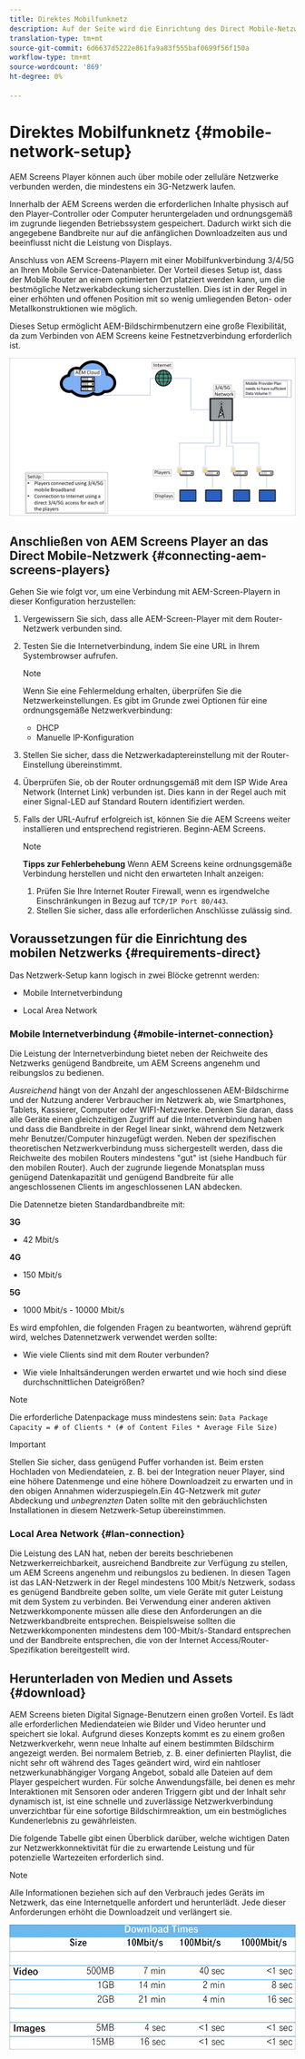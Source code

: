 ```yaml
---
title: Direktes Mobilfunknetz
description: Auf der Seite wird die Einrichtung des Direct Mobile-Netzwerks beschrieben.
translation-type: tm+mt
source-git-commit: 6d6637d5222e861fa9a83f555baf0699f56f150a
workflow-type: tm+mt
source-wordcount: '869'
ht-degree: 0%

---
```



# Direktes Mobilfunknetz {#mobile-network-setup}

AEM Screens Player können auch über mobile oder zelluläre Netzwerke verbunden werden, die mindestens ein 3G-Netzwerk laufen.

Innerhalb der AEM Screens werden die erforderlichen Inhalte physisch auf den Player-Controller oder Computer heruntergeladen und ordnungsgemäß im zugrunde liegenden Betriebssystem gespeichert. Dadurch wirkt sich die angegebene Bandbreite nur auf die anfänglichen Downloadzeiten aus und beeinflusst nicht die Leistung von Displays.

Anschluss von AEM Screens-Playern mit einer Mobilfunkverbindung 3/4/5G an Ihren Mobile Service-Datenanbieter. Der Vorteil dieses Setup ist, dass der Mobile Router an einem optimierten Ort platziert werden kann, um die bestmögliche Netzwerkabdeckung sicherzustellen. Dies ist in der Regel in einer erhöhten und offenen Position mit so wenig umliegenden Beton- oder Metallkonstruktionen wie möglich.

Dieses Setup ermöglicht AEM-Bildschirmbenutzern eine große Flexibilität, da zum Verbinden von AEM Screens keine Festnetzverbindung erforderlich ist.

![](/help/using/assets/direct-mobile-1.png)

## Anschließen von AEM Screens Player an das Direct Mobile-Netzwerk {#connecting-aem-screens-players}

Gehen Sie wie folgt vor, um eine Verbindung mit AEM-Screen-Playern in dieser Konfiguration herzustellen:

1. Vergewissern Sie sich, dass alle AEM-Screen-Player mit dem Router-Netzwerk verbunden sind.

1. Testen Sie die Internetverbindung, indem Sie eine URL in Ihrem Systembrowser aufrufen.

   >[!NOTE]
   >Wenn Sie eine Fehlermeldung erhalten, überprüfen Sie die Netzwerkeinstellungen. Es gibt im Grunde zwei Optionen für eine ordnungsgemäße Netzwerkverbindung:
   >* DHCP
   >* Manuelle IP-Konfiguration


1. Stellen Sie sicher, dass die Netzwerkadaptereinstellung mit der Router-Einstellung übereinstimmt.
1. Überprüfen Sie, ob der Router ordnungsgemäß mit dem ISP Wide Area Network (Internet Link) verbunden ist. Dies kann in der Regel auch mit einer Signal-LED auf Standard Routern identifiziert werden.

1. Falls der URL-Aufruf erfolgreich ist, können Sie die AEM Screens weiter installieren und entsprechend registrieren. Beginn-AEM Screens.

   >[!NOTE]
   >**Tipps zur Fehlerbehebung**
   >Wenn AEM Screens keine ordnungsgemäße Verbindung herstellen und nicht den erwarteten Inhalt anzeigen:
   >
   >1. Prüfen Sie Ihre Internet Router Firewall, wenn es irgendwelche Einschränkungen in Bezug auf `TCP/IP Port 80/443`.
   >1. Stellen Sie sicher, dass alle erforderlichen Anschlüsse zulässig sind.



## Voraussetzungen für die Einrichtung des mobilen Netzwerks {#requirements-direct}

Das Netzwerk-Setup kann logisch in zwei Blöcke getrennt werden:

* Mobile Internetverbindung

* Local Area Network

### Mobile Internetverbindung {#mobile-internet-connection}

Die Leistung der Internetverbindung bietet neben der Reichweite des Netzwerks genügend Bandbreite, um AEM Screens angenehm und reibungslos zu bedienen.

*Ausreichend* hängt von der Anzahl der angeschlossenen AEM-Bildschirme und der Nutzung anderer Verbraucher im Netzwerk ab, wie Smartphones, Tablets, Kassierer, Computer oder WIFI-Netzwerke.
Denken Sie daran, dass alle Geräte einen gleichzeitigen Zugriff auf die Internetverbindung haben und dass die Bandbreite in der Regel linear sinkt, während dem Netzwerk mehr Benutzer/Computer hinzugefügt werden.
Neben der spezifischen theoretischen Netzwerkverbindung muss sichergestellt werden, dass die Reichweite des mobilen Routers mindestens &quot;gut&quot; ist (siehe Handbuch für den mobilen Router). Auch der zugrunde liegende Monatsplan muss genügend Datenkapazität und genügend Bandbreite für alle angeschlossenen Clients im angeschlossenen LAN abdecken.

Die Datennetze bieten Standardbandbreite mit:

**3G**
* 42 Mbit/s

**4G**
* 150 Mbit/s

**5G**
* 1000 Mbit/s - 10000 Mbit/s

Es wird empfohlen, die folgenden Fragen zu beantworten, während geprüft wird, welches Datennetzwerk verwendet werden sollte:

* Wie viele Clients sind mit dem Router verbunden?

* Wie viele Inhaltsänderungen werden erwartet und wie hoch sind diese durchschnittlichen Dateigrößen?

>[!NOTE]
>Die erforderliche Datenpackage muss mindestens sein:
`Data Package Capacity = # of Clients * (# of Content Files * Average File Size)`

>[!IMPORTANT]
>Stellen Sie sicher, dass genügend Puffer vorhanden ist.
>Beim ersten Hochladen von Mediendateien, z. B. bei der Integration neuer Player, sind eine höhere Datenmenge und eine höhere Downloadzeit zu erwarten und in den obigen Annahmen widerzuspiegeln.Ein 4G-Netzwerk mit *guter* Abdeckung und *unbegrenzten* Daten sollte mit den gebräuchlichsten Installationen in diesem Netzwerk-Setup übereinstimmen.


### Local Area Network {#lan-connection}

Die Leistung des LAN hat, neben der bereits beschriebenen Netzwerkerreichbarkeit, ausreichend Bandbreite zur Verfügung zu stellen, um AEM Screens angenehm und reibungslos zu bedienen. In diesen Tagen ist das LAN-Netzwerk in der Regel mindestens 100 Mbit/s Netzwerk, sodass es genügend Bandbreite geben sollte, um viele Geräte mit guter Leistung mit dem System zu verbinden. Bei Verwendung einer anderen aktiven Netzwerkkomponente müssen alle diese den Anforderungen an die Netzwerkbandbreite entsprechen. Beispielsweise sollten die Netzwerkkomponenten mindestens dem 100-Mbit/s-Standard entsprechen und der Bandbreite entsprechen, die von der Internet Access/Router-Spezifikation bereitgestellt wird.

## Herunterladen von Medien und Assets {#download}

AEM Screens bieten Digital Signage-Benutzern einen großen Vorteil. Es lädt alle erforderlichen Mediendateien wie Bilder und Video herunter und speichert sie lokal. Aufgrund dieses Konzepts kommt es zu einem großen Netzwerkverkehr, wenn neue Inhalte auf einem bestimmten Bildschirm angezeigt werden.
Bei normalem Betrieb, z. B. einer definierten Playlist, die nicht sehr oft während des Tages geändert wird, wird ein nahtloser netzwerkunabhängiger Vorgang Angebot, sobald alle Dateien auf dem Player gespeichert wurden.
Für solche Anwendungsfälle, bei denen es mehr Interaktionen mit Sensoren oder anderen Triggern gibt und der Inhalt sehr dynamisch ist, ist eine schnelle und zuverlässige Netzwerkverbindung unverzichtbar für eine sofortige Bildschirmreaktion, um ein bestmögliches Kundenerlebnis zu gewährleisten.

Die folgende Tabelle gibt einen Überblick darüber, welche wichtigen Daten zur Netzwerkkonnektivität für die zu erwartende Leistung und für potenzielle Wartezeiten erforderlich sind.
>[!NOTE]
>Alle Informationen beziehen sich auf den Verbrauch jedes Geräts im Netzwerk, das eine Internetquelle anfordert und herunterlädt. Jede dieser Anforderungen erhöht die Downloadzeit und verlängert sie.

![](/help/using/assets/download-times-mobile.png)




